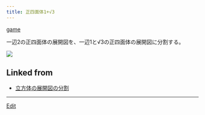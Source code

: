 ```yaml
---
title: 正四面体1+√3
---
```

[game](/game)

一辺2の正四面体の展開図を、一辺1と√3の正四面体の展開図に分割する。

![](tetra1+sqrt3.png)

<!--  -->
[](tetra1+sqrt3.pdf)

[](tetra1+sqrt3.png)







## Linked from

* [立方体の展開図の分割](/立方体の展開図の分割)


----

[Edit](https://github.com/vitroid/vitroid.github.io/edit/master/MD/正四面体1+√3.md)


